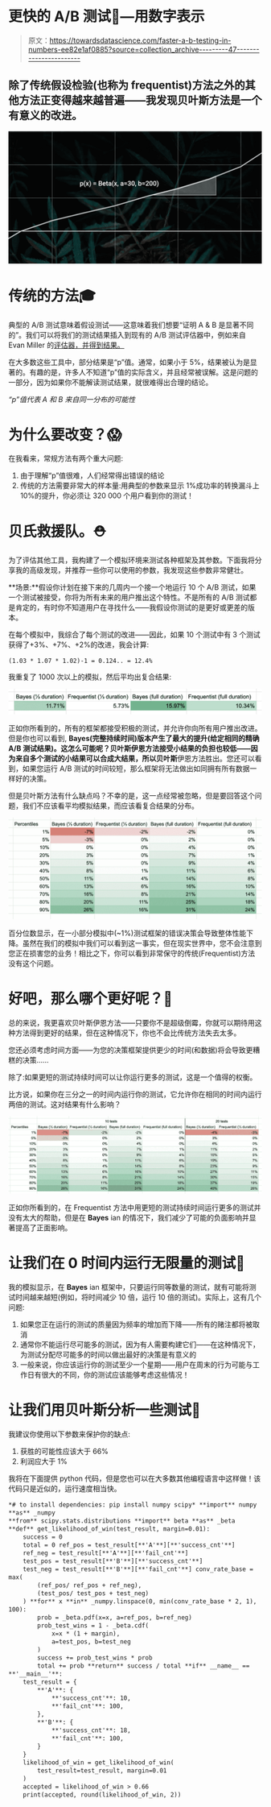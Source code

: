 # 更快的 A/B 测试🚀—用数字表示

> 原文：<https://towardsdatascience.com/faster-a-b-testing-in-numbers-ee82e1af0885?source=collection_archive---------47----------------------->

## 除了传统假设检验(也称为 frequentist)方法之外的其他方法正变得越来越普遍——我发现贝叶斯方法是一个有意义的改进。

![](img/b8f8292703f0ca7b698b8a403f808b25.png)

# 传统的方法🎓

典型的 A/B 测试意味着假设测试——这意味着我们想要“证明 A & B 是显著不同的”。我们可以将我们的测试结果插入到现有的 A/B 测试评估器中，例如来自 Evan Miller 的[评估器，并得到结果。](https://www.evanmiller.org/ab-testing/chi-squared.html)

在大多数这些工具中，部分结果是“p”值。通常，如果小于 5%，结果被认为是显著的。有趣的是，许多人不知道“p”值的实际含义，并且经常被误解。这是问题的一部分，因为如果你不能解读测试结果，就很难得出合理的结论。

*“p”值代表 A 和 B 来自同一分布的可能性*

# 为什么要改变？😱

在我看来，常规方法有两个重大问题:

1.  由于理解“p”值很难，人们经常得出错误的结论
2.  传统的方法需要非常大的样本量:用典型的参数来显示 1%成功率的转换漏斗上 10%的提升，你必须让 320 000 个用户看到你的测试！

# 贝氏救援队。⛑

为了评估其他工具，我构建了一个模拟环境来测试各种框架及其参数。下面我将分享我的高级发现，并推荐一些你可以使用的参数，我发现这些参数非常健壮。

**场景:**假设你计划在接下来的几周内一个接一个地运行 10 个 A/B 测试，如果一个测试被接受，你将为所有未来的用户推出这个特性。不是所有的 A/B 测试都是肯定的，有时你不知道用户在寻找什么——我假设你测试的是更好或更差的版本。

在每个模拟中，我综合了每个测试的改进——因此，如果 10 个测试中有 3 个测试获得了+3%、+7%、+2%的改进，我会计算:

```
(1.03 * 1.07 * 1.02)-1 = 0.124.. = 12.4%
```

我重复了 1000 次以上的模拟，然后平均出复合结果:

![](img/0ad3ddad4a1120e2c0289e41046dca57.png)

正如你所看到的，所有的框架都接受积极的测试，并允许你向所有用户推出改进。但是你也可以看到, **Bayes(完整持续时间)**版本产生了最大的提升(给定相同的精确 A/B 测试结果)。这怎么可能呢？**贝叶斯**伊恩方法接受小结果的负担也较低——因为来自多个测试的小结果可以合成大结果，所以**贝叶斯**伊恩方法胜出。您还可以看到，如果您运行 A/B 测试的时间较短，那么框架将无法做出如同拥有所有数据一样好的决策。

但是贝叶斯方法有什么缺点吗？不幸的是，这一点经常被忽略，但是要回答这个问题，我们不应该看平均模拟结果，而应该看复合结果的分布。

![](img/370fa79fc647dfb0a88eb34fd0c45aa6.png)

百分位数显示，在一小部分模拟中(~1%)测试框架的错误决策会导致整体性能下降。虽然在我们的模拟中我们可以看到这一事实，但在现实世界中，您不会注意到您正在损害您的业务！相比之下，你可以看到非常保守的传统(Frequentist)方法没有这个问题。

# 好吧，那么哪个更好呢？🤔

总的来说，我更喜欢贝叶斯伊恩方法——只要你不是超级倒霉，你就可以期待用这种方法得到更好的结果，但在这种情况下，你也不会比传统方法失去太多。

您还必须考虑时间方面——为您的决策框架提供更少的时间(和数据)将会导致更糟糕的决策……

除了:如果更短的测试持续时间可以让你运行更多的测试，这是一个值得的权衡。

比方说，如果你在三分之一的时间内运行你的测试，它允许你在相同的时间内运行两倍的测试。这对结果有什么影响？

![](img/5e00cd5888aebbe05a628cc2639ede1e.png)

正如你所看到的，在 Frequentist 方法中用更短的测试持续时间运行更多的测试并没有太大的帮助，但是在 **Bayes** ian 的情况下，我们减少了可能的负面影响并显著提高了正面影响。

# 让我们在 0 时间内运行无限量的测试🦁

我的模拟显示，在 **Bayes** ian 框架中，只要运行同等数量的测试，就有可能将测试时间越来越短(例如，将时间减少 10 倍，运行 10 倍的测试)。实际上，这有几个问题:

1.  如果您正在运行的测试的质量因为频率的增加而下降——所有的赌注都将被取消
2.  通常你不能运行尽可能多的测试，因为有人需要构建它们——在这种情况下，为测试分配尽可能多的时间以做出最好的决策是有意义的
3.  一般来说，你应该运行你的测试至少一个星期——用户在周末的行为可能与工作日有很大的不同，你的测试应该能够考虑这些情况！

# 让我们用贝叶斯分析一些测试🐳

我建议你使用以下参数来保护你的缺点:

1.  获胜的可能性应该大于 66%
2.  利润应大于 1%

我将在下面提供 python 代码，但是您也可以在大多数其他编程语言中这样做！该代码只是近似的，运行速度相当快。

```
*# to install dependencies: pip install numpy scipy* **import** numpy **as** _numpy
**from** scipy.stats.distributions **import** beta **as** _beta **def** get_likelihood_of_win(test_result, margin=0.01):
    success = 0
    total = 0 ref_pos = test_result[**'A'**][**'success_cnt'**]
    ref_neg = test_result[**'A'**][**'fail_cnt'**]
    test_pos = test_result[**'B'**][**'success_cnt'**]
    test_neg = test_result[**'B'**][**'fail_cnt'**] conv_rate_base = max(
        (ref_pos/ ref_pos + ref_neg),
        (test_pos/ test_pos + test_neg)
    ) **for** x **in** _numpy.linspace(0, min(conv_rate_base * 2, 1), 100):
        prob = _beta.pdf(x=x, a=ref_pos, b=ref_neg)
        prob_test_wins = 1 - _beta.cdf(
            x=x * (1 + margin), 
            a=test_pos, b=test_neg
        )
        success += prob_test_wins * prob
        total += prob **return** success / total **if** __name__ == **'__main__'**:
    test_result = {
        **'A'**: {
            **'success_cnt'**: 10,
            **'fail_cnt'**: 100,
        },
        **'B'**: {
            **'success_cnt'**: 18,
            **'fail_cnt'**: 100,
        }
    }
    likelihood_of_win = get_likelihood_of_win(
        test_result=test_result, margin=0.01
    )
    accepted = likelihood_of_win > 0.66
    print(accepted, round(likelihood_of_win, 2))
```